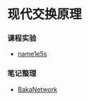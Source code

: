 # 现代交换原理

### 课程实验

* [name1e5s](https://github.com/name1e5s/playground/tree/master/Switcher)

### 笔记整理

* [BakaNetwork](https://github.com/BakaNetwork/PrinciplesOfModernSwitchingCircuit)
